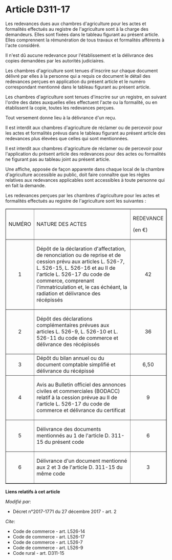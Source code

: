# Article D311-17

Les redevances dues aux chambres d'agriculture pour les actes et formalités effectués au registre de l'agriculture sont à la
charge des demandeurs. Elles sont fixées dans le tableau figurant au présent article. Elles comprennent la rémunération de
tous travaux et formalités afférents à l'acte considéré.

Il n'est dû aucune redevance pour l'établissement et la délivrance des copies demandées par les autorités judiciaires.

Les chambres d'agriculture sont tenues d'inscrire sur chaque document délivré par elles à la personne qui a requis ce
document le détail des redevances perçues en application du présent article et le numéro correspondant mentionné dans le
tableau figurant au présent article.

Les chambres d'agriculture sont tenues d'inscrire sur un registre, en suivant l'ordre des dates auxquelles elles effectuent
l'acte ou la formalité, ou en établissent la copie, toutes les redevances perçues.

Tout versement donne lieu à la délivrance d'un reçu.

Il est interdit aux chambres d'agriculture de réclamer ou de percevoir pour les actes et formalités prévus dans le tableau
figurant au présent article des redevances plus élevées que celles qui sont mentionnées.

Il est interdit aux chambres d'agriculture de réclamer ou de percevoir pour l'application du présent article des redevances
pour des actes ou formalités ne figurant pas au tableau joint au présent article.

Une affiche, apposée de façon apparente dans chaque local de la chambre d'agriculture accessible au public, doit faire
connaître que les règles relatives aux redevances applicables sont accessibles à toute personne qui en fait la demande.

Les redevances perçues par les chambres d'agriculture pour les actes et formalités effectués au registre de l'agriculture
sont les suivantes :

<table border="1">
  <tbody>
    <tr>
      <td>

NUMÉRO

</td>
      <td>

NATURE DES ACTES

</td>
      <td colspan="2">

REDEVANCE

(en €)

</td>
    </tr>
    <tr>
      <td align="center">

1</td>
      <td>

Dépôt de la déclaration d'affectation, de renonciation ou de reprise et de cession prévu aux articles L. 526-7, L. 526-15, L.
526-16 et au II de l'article L. 526-17 du code de commerce, comprenant l'immatriculation et, le cas échéant, la radiation et
délivrance des récépissés</td>
      <td align="center">

42</td>
    </tr>
    <tr>
      <td align="center">

2</td>
      <td>

Dépôt des déclarations complémentaires prévues aux articles L. 526-9, L. 526-10 et L. 526-11 du code de commerce et
délivrance des récépissés</td>
      <td align="center">

36</td>
    </tr>
    <tr>
      <td align="center">

3</td>
      <td>Dépôt du bilan annuel ou du document comptable simplifié et délivrance du récépissé</td>
      <td align="center">

6,50</td>
    </tr>
    <tr>
      <td align="center">

4</td>
      <td>

Avis au Bulletin officiel des annonces civiles et commerciales (BODACC) relatif à la cession prévue au II de l'article L.
526-17 du code de commerce et délivrance du certificat</td>
      <td align="center">

9</td>
    </tr>
    <tr>
      <td align="center">

5</td>
      <td>

Délivrance des documents mentionnés au 1 de l'article D. 311-15 du présent code</td>
      <td align="center">

6</td>
    </tr>
    <tr>
      <td align="center">

6</td>
      <td>

Délivrance d'un document mentionné aux 2 et 3 de l'article D. 311-15 du même code</td>
      <td align="center">

3</td>
    </tr>
  </tbody>
</table>

**Liens relatifs à cet article**

_Modifié par_:

  - Décret n°2017-1771 du 27 décembre 2017 - art. 2

_Cite_:

  - Code de commerce - art. L526-14
  - Code de commerce - art. L526-17
  - Code de commerce - art. L526-7
  - Code de commerce - art. L526-9
  - Code rural - art. D311-15
